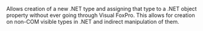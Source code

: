 ﻿Allows creation of a new .NET type and assigning that type to a .NET object property without ever going through Visual FoxPro. This allows for creation on non-COM visible types in .NET and indirect manipulation of them.
